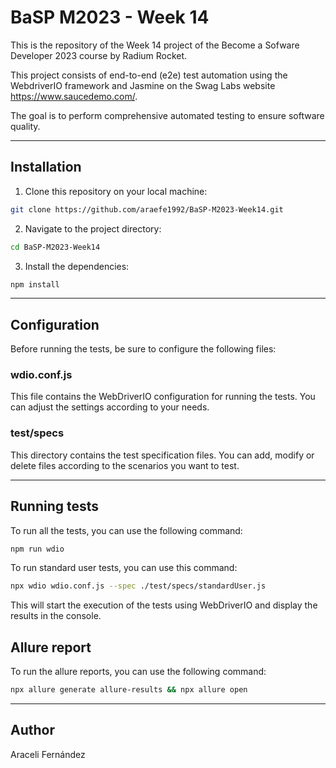# BaSP M2023 - Week 14

This is the repository of the Week 14 project of the Become a Sofware Developer 2023 course by Radium Rocket.

This project consists of end-to-end (e2e) test automation using the WebdriverIO framework and Jasmine on the Swag Labs website https://www.saucedemo.com/.

The goal is to perform comprehensive automated testing to ensure software quality.

***

## Installation

1. Clone this repository on your local machine:
````bash
git clone https://github.com/araefe1992/BaSP-M2023-Week14.git
````
2. Navigate to the project directory:
````bash
cd BaSP-M2023-Week14
````
3. Install the dependencies:
````bash
npm install
````
***
## Configuration
Before running the tests, be sure to configure the following files:

### wdio.conf.js
This file contains the WebDriverIO configuration for running the tests. You can adjust the settings according to your needs.

### test/specs
This directory contains the test specification files. You can add, modify or delete files according to the scenarios you want to test.
***
## Running tests
To run all the tests, you can use the following command:
````bash
npm run wdio
````
To run standard user tests, you can use this command:
````bash
npx wdio wdio.conf.js --spec ./test/specs/standardUser.js
````
This will start the execution of the tests using WebDriverIO and display the results in the console.
## Allure report
To run the allure reports, you can use the following command:
````bash
npx allure generate allure-results && npx allure open
````
***
## Author

Araceli Fernández
